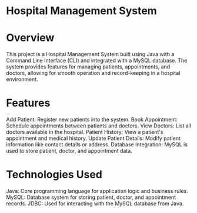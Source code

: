 # Hospital Management System
# Overview
This project is a Hospital Management System built using Java with a Command Line Interface (CLI) and integrated with a MySQL database. The system provides features for managing patients, appointments, and doctors, allowing for smooth operation and record-keeping in a hospital environment.

# Features
Add Patient: Register new patients into the system.
Book Appointment: Schedule appointments between patients and doctors.
View Doctors: List all doctors available in the hospital.
Patient History: View a patient's appointment and medical history.
Update Patient Details: Modify patient information like contact details or address.
Database Integration: MySQL is used to store patient, doctor, and appointment data.
# Technologies Used
Java: Core programming language for application logic and business rules.
MySQL: Database system for storing patient, doctor, and appointment records.
JDBC: Used for interacting with the MySQL database from Java.
